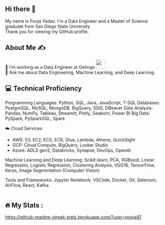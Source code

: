 ## Hi there 👋
My name is Pooja Yadav. I'm a Data Engineer and a Master of Science graduate from San Diego State University.
<br>
Thank you for viewing my GitHub profile.

## About Me ✍
🔭 I'm working as a Data Engineer at Getinge <img src="https://media.giphy.com/media/WUlplcMpOCEmTGBtBW/giphy.gif" width="30"><br>
💬 Ask me about Data Engineering, Machine Learning, and Deep Learning.<br>


## 💻 Technical Proficiency
Programming Languages: Python, SQL, Java, JavaScript, T-SQL
Databases: PostgreSQL, MySQL, MongoDB, BigQuery, SSIS, DBeaver
Data Analysis: Pandas, NumPy, Tableau, Streamlit, Plotly, Seaborn, Power BI
Big Data: PySpark, PySparkSQL, Spark

☁️ Cloud Services:
 - AWS: S3, EC2, ECS, ECR, Glue, Lambda, Athena, QuickSight
 - GCP: Cloud Compute, BigQuery, Looker Studio
 - Azure: ADLS gen2, Databricks, Synapse, DevOps, OpenAI

Machine Learning and Deep Learning: Scikit-learn, PCA, XGBoost, Linear Regression, Logistic Regression, Clustering Analysis, VGG16, TensorFlow, Keras, Image Segmentation (Computer Vision)

Tools and Frameworks: Jupyter Notebook, VSCode, Docker, Git, Selenium, AirFlow, React, Kafka

<img src="https://komarev.com/ghpvc/?username=pooja97&style=flat-square&color=blue" alt=""/>

## :fire: My Stats :
https://github-readme-streak-stats.herokuapp.com/?user=pooja97

